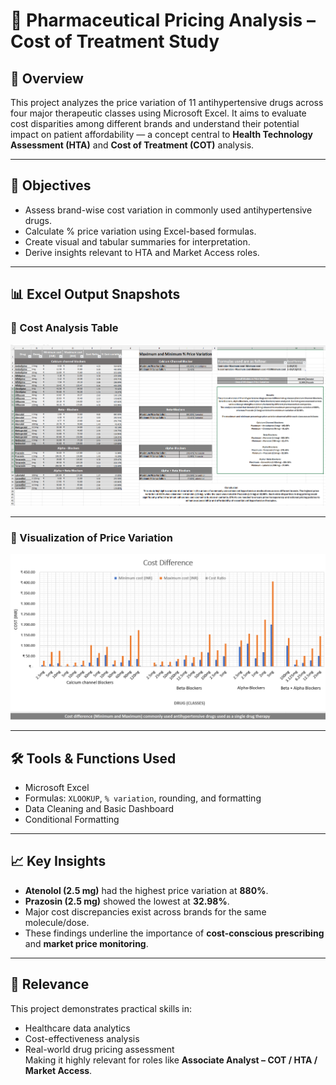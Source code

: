 # 💊 Pharmaceutical Pricing Analysis – Cost of Treatment Study

## 📌 Overview
This project analyzes the price variation of 11 antihypertensive drugs across four major therapeutic classes using Microsoft Excel. It aims to evaluate cost disparities among different brands and understand their potential impact on patient affordability — a concept central to **Health Technology Assessment (HTA)** and **Cost of Treatment (COT)** analysis.

---

## 🎯 Objectives
- Assess brand-wise cost variation in commonly used antihypertensive drugs.
- Calculate % price variation using Excel-based formulas.
- Create visual and tabular summaries for interpretation.
- Derive insights relevant to HTA and Market Access roles.

---

## 📊 Excel Output Snapshots

### 🔹 Cost Analysis Table

![Cost Analysis Table](https://github.com/xniraj/Cost-of-Treatment-Analysis-Antihypertensives/blob/main/Analysis.png)

---

### 🔹 Visualization of Price Variation

![Chart](https://github.com/xniraj/Cost-of-Treatment-Analysis-Antihypertensives/blob/main/Chart.png)

---

## 🛠️ Tools & Functions Used
- Microsoft Excel  
- Formulas: `XLOOKUP`, `% variation`, rounding, and formatting  
- Data Cleaning and Basic Dashboard  
- Conditional Formatting

---

## 📈 Key Insights
- **Atenolol (2.5 mg)** had the highest price variation at **880%**.
- **Prazosin (2.5 mg)** showed the lowest at **32.98%**.
- Major cost discrepancies exist across brands for the same molecule/dose.
- These findings underline the importance of **cost-conscious prescribing** and **market price monitoring**.

---

## 📌 Relevance
This project demonstrates practical skills in:
- Healthcare data analytics
- Cost-effectiveness analysis
- Real-world drug pricing assessment  
Making it highly relevant for roles like **Associate Analyst – COT / HTA / Market Access**.
